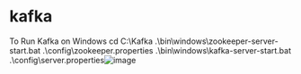 # kafka

To Run Kafka on Windows
cd C:\Kafka
.\bin\windows\zookeeper-server-start.bat .\config\zookeeper.properties
.\bin\windows\kafka-server-start.bat .\config\server.properties![image](https://user-images.githubusercontent.com/46822647/168633255-23c9f9c5-cc51-48f2-ba4b-8061bab78c24.png)
